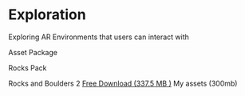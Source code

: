 # Exploration
Exploring AR Environments that users can interact with


Asset Package

Rocks Pack

Rocks and Boulders 2 <a href="https://www.assetstore.unity3d.com/en/#!/content/6947">Free Download &#40;337.5 MB &#41;</a>
My assets (300mb)



